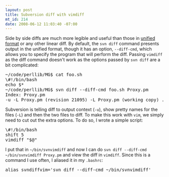 ```yaml
--- 
layout: post
title: Subversion diff with vimdiff
mt_id: 214
date: 2008-06-12 11:03:40 -07:00
---
```

Side by side diffs are much more legible and useful than those in [unified format](http://en.wikipedia.org/wiki/Diff#Unified_format) or any other linear diff.  By default, the `svn diff` command presents output in the unified format, though it has an option, `--diff-cmd`, which allows you to specify the program that will perform the diff.  Passing `vimdiff` as the diff command doesn't work as the options passed by `svn diff` are a bit complicated:

<pre>
~/code/perllib/MG$ cat foo.sh
\#!/bin/bash
echo $*
~/code/perllib/MG$ svn diff --diff-cmd foo.sh Proxy.pm
Index: Proxy.pm
-u -L Proxy.pm (revision 21095) -L Proxy.pm (working copy) .svn/text-base/Proxy.pm.svn-base /tmp/svndiff.tmp
</pre>

Subversion is telling diff to output context (`-u`), show pretty names for the files (`-L`) and then the two files to diff.  To make this work with `vim`, we simply need to cut out the extra options.  To do so, I wrote a simple script:

<pre class="brush: bash;">
\#!/bin/bash
shift 5
vimdiff "$@"
</pre>

I put that in `~/bin/svnvimdiff` and now I can do `svn diff --diff-cmd ~/bin/svnvimdiff Proxy.pm` and view the diff in `vimdiff`.  Since this is a command I use often, I aliased it in my `.bashrc`:
<pre class="brush: bash;">
alias svndiffvim='svn diff --diff-cmd ~/bin/svnvimdiff'
</pre>
